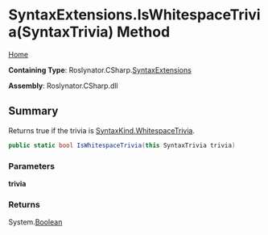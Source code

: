 <a name="_top"></a>

# SyntaxExtensions\.IsWhitespaceTrivia\(SyntaxTrivia\) Method

[Home](../../../../README.md#_top)

**Containing Type**: Roslynator\.CSharp\.[SyntaxExtensions](../README.md#_top)

**Assembly**: Roslynator\.CSharp\.dll

## Summary

Returns true if the trivia is [SyntaxKind.WhitespaceTrivia](https://docs.microsoft.com/en-us/dotnet/api/microsoft.codeanalysis.csharp.syntaxkind.whitespacetrivia)\.

```csharp
public static bool IsWhitespaceTrivia(this SyntaxTrivia trivia)
```

### Parameters

**trivia**

### Returns

System\.[Boolean](https://docs.microsoft.com/en-us/dotnet/api/system.boolean)

